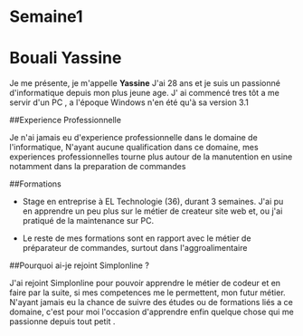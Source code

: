 # Semaine1

# Bouali Yassine

 Je me présente, je m'appelle **Yassine**
 J'ai 28 ans et je suis un passionné d'informatique depuis mon plus jeune age.
 J' ai commencé tres tôt a me servir d'un PC , a l'époque Windows n'en été qu'à sa version 3.1 

##Experience Professionnelle

 Je n'ai jamais eu d'experience professionnelle dans le domaine de l'informatique,
 N'ayant aucune qualification dans ce domaine, mes experiences professionnelles tourne plus autour de la manutention en usine notamment dans la preparation de commandes 

##Formations

 * Stage en entreprise à EL Technologie (36), durant 3 semaines. J'ai pu en apprendre un peu plus sur le métier de createur site web et, ou j'ai pratiqué 
   de la maintenance sur PC.

 * Le reste de mes formations sont en rapport avec le métier de préparateur de commandes, surtout dans l'aggroalimentaire
 

##Pourquoi ai-je rejoint Simplonline ? 

 J'ai rejoint Simplonline pour pouvoir apprendre le métier de codeur et en faire par la suite, si mes competences me le permettent, mon futur métier.
 N'ayant jamais eu la chance de suivre des études ou de formations liés a ce domaine, 
 c'est pour moi l'occasion d'apprendre enfin quelque chose qui me passionne depuis tout petit .
